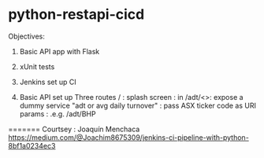 # python-restapi-cicd

Objectives:
1. Basic API app with Flask
2. xUnit tests 
3. Jenkins set up CI


1. Basic API set up
Three routes
  / : splash screen : in
 /adt/<>: expose a dummy service "adt or avg daily turnover" 
        : pass ASX ticker code as URI params
        : .e.g. /adt/BHP 
 
=======
Courtsey : Joaquín Menchaca
https://medium.com/@Joachim8675309/jenkins-ci-pipeline-with-python-8bf1a0234ec3


